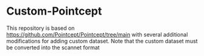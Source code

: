 # Custom-Pointcept
This repository is based on https://github.com/Pointcept/Pointcept/tree/main with several additional modifications for adding custom dataset. Note that the custom dataset must be converted into the scannet format
